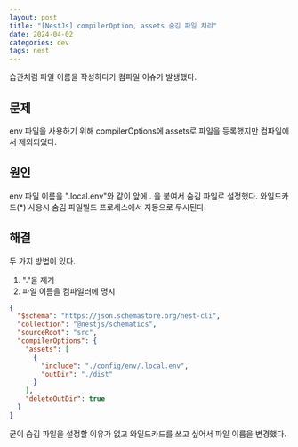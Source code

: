 ```yaml
---
layout: post
title: "[NestJs] compilerOption, assets 숨김 파일 처리"
date: 2024-04-02
categories: dev
tags: nest
---
```


습관처럼 파일 이름을 작성하다가 컴파일 이슈가 발생했다.

## 문제

env 파일을 사용하기 위해 compilerOptions에 assets로 파일을 등록했지만 컴파일에서 제외되었다.

## 원인

env 파일 이름을 ".local.env"와 같이 앞에 . 을 붙여서 숨김 파일로 설정했다. 와일드카드(\*) 사용시 숨김 파일빌드 프로세스에서 자동으로 무시된다.

## 해결

두 가지 방법이 있다.

1. "."을 제거
2. 파일 이름을 컴파일러에 명시

```json
{
  "$schema": "https://json.schemastore.org/nest-cli",
  "collection": "@nestjs/schematics",
  "sourceRoot": "src",
  "compilerOptions": {
    "assets": [
      {
        "include": "./config/env/.local.env",
        "outDir": "./dist"
      }
    ],
    "deleteOutDir": true
  }
}
```

굳이 숨김 파일을 설정할 이유가 없고 와일드카드를 쓰고 싶어서 파일 이름을 변경했다.
